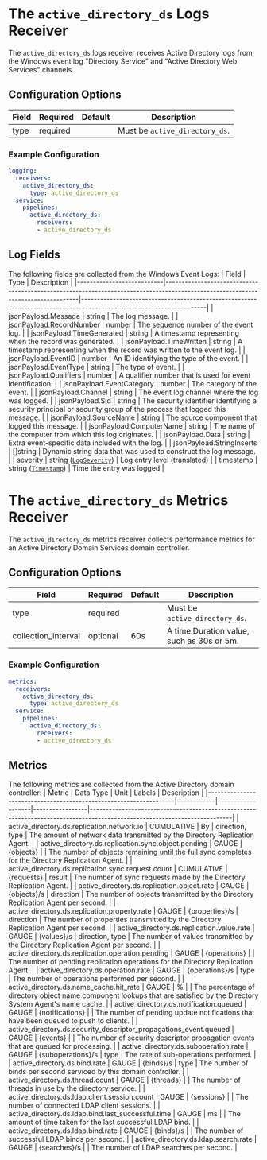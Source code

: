 # The `active_directory_ds` Logs Receiver

The `active_directory_ds` logs receiver receives Active Directory logs from the Windows event log "Directory Service" and "Active Directory Web Services" channels.

## Configuration Options
| Field               | Required | Default | Description                               |
|---------------------|----------|---------|-------------------------------------------|
| type                | required |         | Must be `active_directory_ds`.            |

### Example Configuration

```yaml
logging:
  receivers:
    active_directory_ds:
      type: active_directory_ds
  service:
    pipelines:
      active_directory_ds:
        receivers:
        - active_directory_ds
```

## Log Fields

The following fields are collected from the Windows Event Logs:
| Field                     | Type                                                                                                                            | Description                                                                                                         |
|---------------------------|---------------------------------------------------------------------------------------------------------------------------------|---------------------------------------------------------------------------------------------------------------------|
| jsonPayload.Message       | string                                                                                                                          | The log message.                                                                                                    |
| jsonPayload.RecordNumber  | number                                                                                                                          | The sequence number of the event log.                                                                               |
| jsonPayload.TimeGenerated | string                                                                                                                          | A timestamp representing when the record was generated.                                                             |
| jsonPayload.TimeWritten   | string                                                                                                                          | A timestamp representing when the record was written to the event log.                                              |
| jsonPayload.EventID       | number                                                                                                                          | An ID identifying the type of the event.                                                                            |
| jsonPayload.EventType     | string                                                                                                                          | The type of event.                                                                                                  |
| jsonPayload.Qualifiers    | number                                                                                                                          | A qualifier number that is used for event identification.                                                           |
| jsonPayload.EventCategory | number                                                                                                                          | The category of the event.                                                                                          |
| jsonPayload.Channel       | string                                                                                                                          | The event log channel where the log was logged.                                                                     |
| jsonPayload.Sid           | string                                                                                                                          | The security identifier identifying a security principal or security group of the process that logged this message. |
| jsonPayload.SourceName    | string                                                                                                                          | The source component that logged this message.                                                                      |
| jsonPayload.ComputerName  | string                                                                                                                          | The name of the computer from which this log originates.                                                            |
| jsonPayload.Data          | string                                                                                                                          | Extra event-specific data included with the log.                                                                    |
| jsonPayload.StringInserts | []string                                                                                                                        | Dynamic string data that was used to construct the log message.                                                     |
| severity                  | string ([`LogSeverity`](https://cloud.google.com/logging/docs/reference/v2/rest/v2/LogEntry#LogSeverity))                       | Log entry level (translated)                                                                                        |
| timestamp                 | string ([`Timestamp`](https://developers.google.com/protocol-buffers/docs/reference/google.protobuf#google.protobuf.Timestamp)) | Time the entry was logged                                                                                           |

# The `active_directory_ds` Metrics Receiver

The `active_directory_ds` metrics receiver collects performance metrics for an Active Directory Domain Services domain controller.

## Configuration Options
| Field               | Required | Default | Description                               |
|---------------------|----------|---------|-------------------------------------------|
| type                | required |         | Must be `active_directory_ds`.            |
| collection_interval | optional | 60s     | A time.Duration value, such as 30s or 5m. |

### Example Configuration

```yaml
metrics:
  receivers:
    active_directory_ds:
      type: active_directory_ds
  service:
    pipelines:
      active_directory_ds:
        receivers:
        - active_directory_ds
```
## Metrics

The following metrics are collected from the Active Directory domain controller:
| Metric                                                            | Data Type  | Unit              | Labels          | Description                                                                                                              |
|-------------------------------------------------------------------|------------|-------------------|-----------------|--------------------------------------------------------------------------------------------------------------------------|
| active_directory.ds.replication.network.io                        | CUMULATIVE | By                | direction, type | The amount of network data transmitted by the Directory Replication Agent.                                               |
| active_directory.ds.replication.sync.object.pending               | GAUGE      | {objects}         |                 | The number of objects remaining until the full sync completes for the Directory Replication Agent.                       |
| active_directory.ds.replication.sync.request.count                | CUMULATIVE | {requests}        | result          | The number of sync requests made by the Directory Replication Agent.                                                     |
| active_directory.ds.replication.object.rate                       | GAUGE      | {objects}/s       | direction       | The number of objects transmitted by the Directory Replication Agent per second.                                         |
| active_directory.ds.replication.property.rate                     | GAUGE      | {properties}/s    | direction       | The number of properties transmitted by the Directory Replication Agent per second.                                      |
| active_directory.ds.replication.value.rate                        | GAUGE      | {values}/s        | direction, type | The number of values transmitted by the Directory Replication Agent per second.                                          |
| active_directory.ds.replication.operation.pending                 | GAUGE      | {operations}      |                 | The number of pending replication operations for the Directory Replication Agent.                                        |
| active_directory.ds.operation.rate                                | GAUGE      | {operations}/s    | type            | The number of operations performed per second.                                                                           |
| active_directory.ds.name_cache.hit_rate                           | GAUGE      | %                 |                 | The percentage of directory object name component lookups that are satisfied by the Directory System Agent's name cache. |
| active_directory.ds.notification.queued                           | GAUGE      | {notifications}   |                 | The number of pending update notifications that have been queued to push to clients.                                     |
| active_directory.ds.security_descriptor_propagations_event.queued | GAUGE      | {events}          |                 | The number of security descriptor propagation events that are queued for processing.                                     |
| active_directory.ds.suboperation.rate                             | GAUGE      | {suboperations}/s | type            | The rate of sub-operations performed.                                                                                    |
| active_directory.ds.bind.rate                                     | GAUGE      | {binds}/s         | type            | The number of binds per second serviced by this domain controller.                                                       |
| active_directory.ds.thread.count                                  | GAUGE      | {threads}         |                 | The number of threads in use by the directory service.                                                                   |
| active_directory.ds.ldap.client.session.count                     | GAUGE      | {sessions}        |                 | The number of connected LDAP client sessions.                                                                            |
| active_directory.ds.ldap.bind.last_successful.time                | GAUGE      | ms                |                 | The amount of time taken for the last successful LDAP bind.                                                              |
| active_directory.ds.ldap.bind.rate                                | GAUGE      | {binds}/s         |                 | The number of successful LDAP binds per second.                                                                          |
| active_directory.ds.ldap.search.rate                              | GAUGE      | {searches}/s      |                 | The number of LDAP searches per second.                                                                                  |
